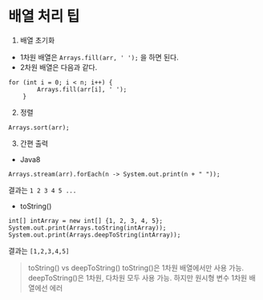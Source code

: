 # 배열 처리 팁  

1. 배열 초기화  
  - 1차원 배열은 ```Arrays.fill(arr, ' ');``` 을 하면 된다.
  - 2차원 배열은 다음과 같다.
  ```
  for (int i = 0; i < n; i++) {
          Arrays.fill(arr[i], ' ');
      }
  ```
2. 정렬
```
Arrays.sort(arr);
```

3. 간편 출력  
- Java8
```
Arrays.stream(arr).forEach(n -> System.out.print(n + " "));
```
결과는 ```1 2 3 4 5 ...```
- toString()
```
int[] intArray = new int[] {1, 2, 3, 4, 5};
System.out.print(Arrays.toString(intArray));
System.out.print(Arrays.deepToString(intArray));
```
결과는 ```[1,2,3,4,5]```

> toString() vs deepToString()
> toString()은 1차원 배열에서만 사용 가능.
> deepToString()은 1차원, 다차원 모두 사용 가능. 하지만 원시형 변수 1차원 배열에선 에러
